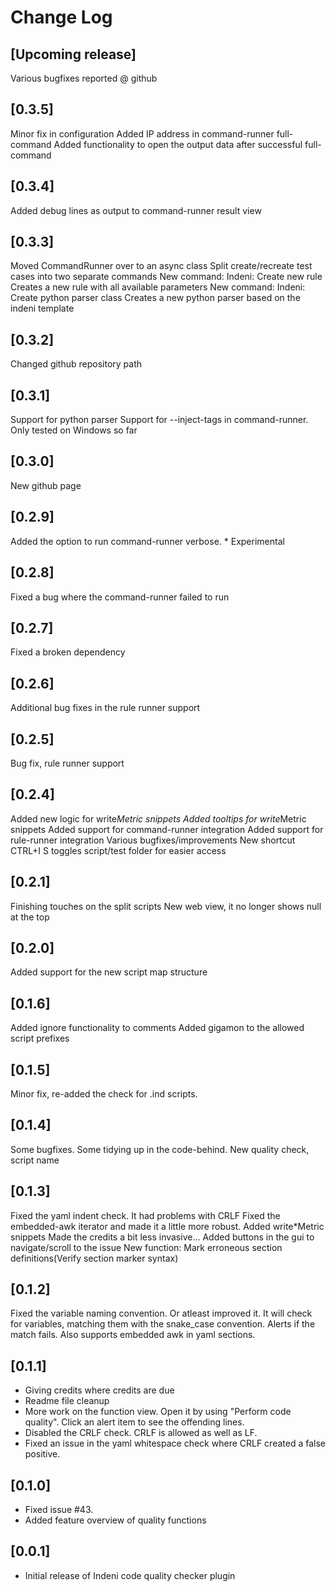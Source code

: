 # Change Log

## [Upcoming release]
Various bugfixes reported @ github

## [0.3.5]
Minor fix in configuration
Added IP address in command-runner full-command
Added functionality to open the output data after successful full-command

## [0.3.4]
Added debug lines as output to command-runner result view

## [0.3.3]
Moved CommandRunner over to an async class
Split create/recreate test cases into two separate commands
New command: Indeni: Create new rule
    Creates a new rule with all available parameters
New command: Indeni: Create python parser class
    Creates a new python parser based on the indeni template

## [0.3.2]
Changed github repository path

## [0.3.1]
Support for python parser
Support for --inject-tags in command-runner. Only tested on Windows so far

## [0.3.0]
New github page

## [0.2.9]
Added the option to run command-runner verbose. * Experimental

## [0.2.8]
Fixed a bug where the command-runner failed to run

## [0.2.7]
Fixed a broken dependency

## [0.2.6]
Additional bug fixes in the rule runner support

## [0.2.5]
Bug fix, rule runner support

## [0.2.4]
Added new logic for write*Metric snippets
Added tooltips for write*Metric snippets
Added support for command-runner integration
Added support for rule-runner integration
Various bugfixes/improvements
New shortcut CTRL+I S toggles script/test folder for easier access

## [0.2.1]
Finishing touches on the split scripts
New web view, it no longer shows null at the top

## [0.2.0]
Added support for the new script map structure

## [0.1.6]
Added ignore functionality to comments
Added gigamon to the allowed script prefixes

## [0.1.5]
Minor fix, re-added the check for .ind scripts.

## [0.1.4]
Some bugfixes. Some tidying up in the code-behind.
New quality check, script name

## [0.1.3]
Fixed the yaml indent check. It had problems with CRLF
Fixed the embedded-awk iterator and made it a little more robust.
Added write*Metric snippets
Made the credits a bit less invasive...
Added buttons in the gui to navigate/scroll to the issue
New function: Mark erroneous section definitions(Verify section marker syntax)

## [0.1.2]
Fixed the variable naming convention. Or atleast improved it.
It will check for variables, matching them with the snake_case convention. Alerts if the match fails.
Also supports embedded awk in yaml sections.

## [0.1.1]
- Giving credits where credits are due
- Readme file cleanup
- More work on the function view. Open it by using "Perform code quality". Click an alert item to see the offending lines.
- Disabled the CRLF check. CRLF is allowed as well as LF.
- Fixed an issue in the yaml whitespace check where CRLF created a false positive.

## [0.1.0]
- Fixed issue #43.
- Added feature overview of quality functions

## [0.0.1]
- Initial release of Indeni code quality checker plugin

